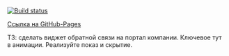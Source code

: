 [![Build status](https://ci.appveyor.com/api/projects/status/ghesh85k9ovca3xg?svg=true)](https://ci.appveyor.com/project/kiiyas/ahj-009-callback-widget)

[Ссылка на GitHub-Pages](https://kiiyas.github.io/AHJ-005_CALLBACK-WIDGET/)

ТЗ: сделать виджет обратной связи на портал компании. Ключевое тут в анимации.
Реализуйте показ и скрытие.
